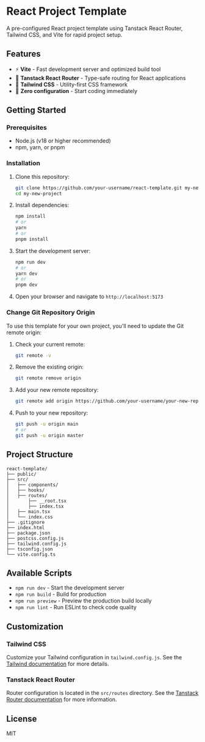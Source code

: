 # React Project Template

A pre-configured React project template using Tanstack React Router, Tailwind CSS, and Vite for rapid project setup.

## Features

- ⚡ **Vite** - Fast development server and optimized build tool
- 🧭 **Tanstack React Router** - Type-safe routing for React applications
- 💅 **Tailwind CSS** - Utility-first CSS framework
- 🔧 **Zero configuration** - Start coding immediately

## Getting Started

### Prerequisites

- Node.js (v18 or higher recommended)
- npm, yarn, or pnpm

### Installation

1. Clone this repository:

   ```bash
   git clone https://github.com/your-username/react-template.git my-new-project
   cd my-new-project
   ```

2. Install dependencies:

   ```bash
   npm install
   # or
   yarn
   # or
   pnpm install
   ```

3. Start the development server:

   ```bash
   npm run dev
   # or
   yarn dev
   # or
   pnpm dev
   ```

4. Open your browser and navigate to `http://localhost:5173`

### Change Git Repository Origin

To use this template for your own project, you'll need to update the Git remote origin:

1. Check your current remote:

   ```bash
   git remote -v
   ```

2. Remove the existing origin:

   ```bash
   git remote remove origin
   ```

3. Add your new remote repository:

   ```bash
   git remote add origin https://github.com/your-username/your-new-repo.git
   ```

4. Push to your new repository:
   ```bash
   git push -u origin main
   # or
   git push -u origin master
   ```

## Project Structure

```
react-template/
├── public/
├── src/
│   ├── components/
│   ├── hooks/
│   ├── routes/
│       ├── __root.tsx
│       ├── index.tsx
│   ├── main.tsx
│   └── index.css
├── .gitignore
├── index.html
├── package.json
├── postcss.config.js
├── tailwind.config.js
├── tsconfig.json
└── vite.config.ts
```

## Available Scripts

- `npm run dev` - Start the development server
- `npm run build` - Build for production
- `npm run preview` - Preview the production build locally
- `npm run lint` - Run ESLint to check code quality

## Customization

### Tailwind CSS

Customize your Tailwind configuration in `tailwind.config.js`. See the [Tailwind documentation](https://tailwindcss.com/docs) for more details.

### Tanstack React Router

Router configuration is located in the `src/routes` directory. See the [Tanstack Router documentation](https://tanstack.com/router/latest/docs/overview) for more information.

## License

MIT
